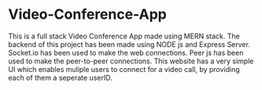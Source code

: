 # Video-Conference-App
This is a full stack Video Conference App made using MERN stack.
The backend of this project has been made using NODE js and Express Server. 
Socket.io has been used to make the web connections.
Peer js has been used to make the peer-to-peer connections. 
This website has a very simple UI which enables muliple users to connect for a video call, by providing each of them a seperate userID.
